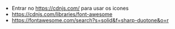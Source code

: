 - Entrar no https://cdnjs.com/ para usar os icones
- https://cdnjs.com/libraries/font-awesome
- https://fontawesome.com/search?s=solid&f=sharp-duotone&o=r